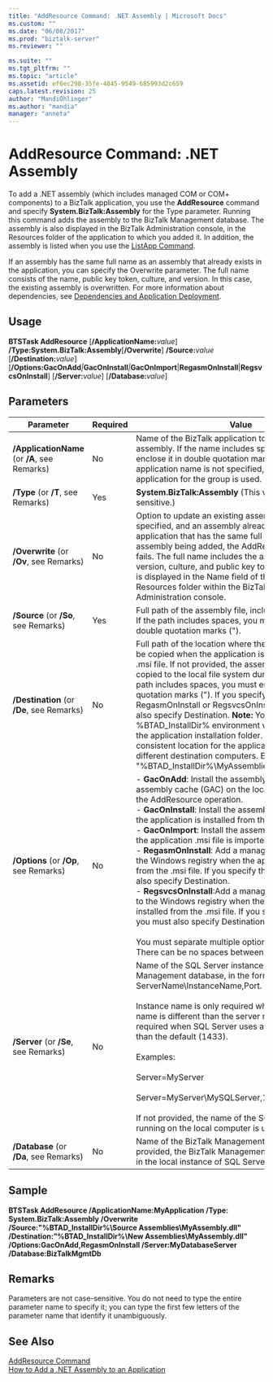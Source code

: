 ```yaml
---
title: "AddResource Command: .NET Assembly | Microsoft Docs"
ms.custom: ""
ms.date: "06/08/2017"
ms.prod: "biztalk-server"
ms.reviewer: ""

ms.suite: ""
ms.tgt_pltfrm: ""
ms.topic: "article"
ms.assetid: ef6ec298-35fe-4845-9549-685993d2c659
caps.latest.revision: 25
author: "MandiOhlinger"
ms.author: "mandia"
manager: "anneta"
---
```

# AddResource Command: .NET Assembly
To add a .NET assembly (which includes managed COM or COM+ components) to a BizTalk application, you use the **AddResource** command and specify **System.BizTalk:Assembly** for the Type parameter. Running this command adds the assembly to the BizTalk Management database. The assembly is also displayed in the BizTalk Administration console, in the Resources folder of the application to which you added it. In addition, the assembly is listed when you use the [ListApp Command](../core/listapp-command.md).  
  
 If an assembly has the same full name as an assembly that already exists in the application, you can specify the Overwrite parameter. The full name consists of the name, public key token, culture, and version. In this case, the existing assembly is overwritten. For more information about dependencies, see [Dependencies and Application Deployment](../core/dependencies-and-application-deployment.md).  
  
## Usage  
 <strong>BTSTask AddResource</strong> [<strong>/ApplicationName:</strong><em>value</em>] <strong>/Type:System.BizTalk:Assembly</strong>[<strong>/Overwrite</strong>] <strong>/Source:</strong><em>value</em> [<strong>/Destination:</strong><em>value</em>] [<strong>/Options:GacOnAdd</strong><em>&#124;</em><strong>GacOnInstall</strong><em>&#124;</em><strong>GacOnImport</strong>&#124;<strong>RegasmOnInstall</strong>&#124;<strong>RegsvcsOnInstall</strong>] [<strong>/Server:</strong><em>value</em>] [<strong>/Database:</strong><em>value</em>]  
  
## Parameters  
  
|Parameter|Required|Value|  
|---------------|--------------|-----------|  
|**/ApplicationName** (or **/A**, see Remarks)|No|Name of the BizTalk application to which to add the assembly. If the name includes spaces, you must enclose it in double quotation marks ("). If the application name is not specified, the default BizTalk application for the group is used.|  
|**/Type** (or **/T**, see Remarks)|Yes|**System.BizTalk:Assembly** (This value is not case-sensitive.)|  
|**/Overwrite** (or **/Ov**, see Remarks)|No|Option to update an existing assembly. If not specified, and an assembly already exists in the application that has the same full name as the assembly being added, the AddResource operation fails. The full name includes the assembly name, version, culture, and public key token. This information is displayed in the Name field of the application's Resources folder within the BizTalk Server Administration console.|  
|**/Source** (or **/So**, see Remarks)|Yes|Full path of the assembly file, including the file name. If the path includes spaces, you must enclose it with double quotation marks (").|  
|**/Destination** (or **/De**, see Remarks)|No|Full path of the location where the assembly file is to be copied when the application is installed from the .msi file. If not provided, the assembly file is not copied to the local file system during installation. If the path includes spaces, you must enclose it with double quotation marks ("). If you specify the RegasmOnInstall or RegsvcsOnInstall option, you must also specify Destination. **Note:**  You can use the %BTAD_InstallDir% environment variable to specify the application installation folder. This creates a consistent location for the application's files on different destination computers. Example: "%BTAD_InstallDir%\MyAssemblies\Orchestrations.dll"|  
|**/Options** (or **/Op**, see Remarks)|No|-   **GacOnAdd**: Install the assembly to the global assembly cache (GAC) on the local computer during the AddResource operation.<br />-   **GacOnInstall**: Install the assembly to the GAC when the application is installed from the .msi file.<br />-   **GacOnImport**: Install the assembly to the GAC when the application .msi file is imported.<br />-   **RegasmOnInstall**: Add a managed COM assembly to the Windows registry when the application is installed from the .msi file. If you specify this option, you must also specify Destination.<br />-   **RegsvcsOnInstall**:Add a managed COM+ assembly to the Windows registry when the application is installed from the .msi file. If you specify this option, you must also specify Destination.<br /><br /> You must separate multiple options with a comma. There can be no spaces between commas and values.|  
|**/Server** (or **/Se**, see Remarks)|No|Name of the SQL Server instance hosting the BizTalk Management database, in the form ServerName\InstanceName,Port.<br /><br /> Instance name is only required when the instance name is different than the server name. Port is only required when SQL Server uses a port number other than the default (1433).<br /><br /> Examples:<br /><br /> Server=MyServer<br /><br /> Server=MyServer\MySQLServer,1533<br /><br /> If not provided, the name of the SQL Server instance running on the local computer is used.|  
|**/Database** (or **/Da**, see Remarks)|No|Name of the BizTalk Management database. If not provided, the BizTalk Management database running in the local instance of SQL Server is used.|  
  
## Sample  
 **BTSTask AddResource /ApplicationName:MyApplication /Type: System.BizTalk:Assembly  /Overwrite /Source:"%BTAD_InstallDir%\Source Assemblies\MyAssembly.dll" /Destination:"%BTAD_InstallDir%\New Assemblies\MyAssembly.dll" /Options:GacOnAdd,RegasmOnInstall /Server:MyDatabaseServer /Database:BizTalkMgmtDb**  
  
## Remarks  
 Parameters are not case-sensitive. You do not need to type the entire parameter name to specify it; you can type the first few letters of the parameter name that identify it unambiguously.  
  
## See Also  
 [AddResource Command](../core/addresource-command.md)   
 [How to Add a .NET Assembly to an Application](../core/how-to-add-a-net-assembly-to-an-application.md)